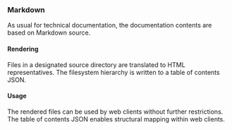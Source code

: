 ### Markdown

As usual for technical documentation, the documentation contents are based on Markdown source.

#### Rendering

Files in a designated source directory are translated to HTML representatives. The filesystem hierarchy is written to a table of contents JSON.

#### Usage

The rendered files can be used by web clients without further restrictions. The table of contents JSON enables structural mapping within web clients.